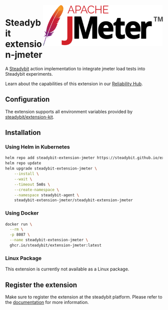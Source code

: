 <img src="./logo.png" height="130" align="right" alt="JMeter logo">

# Steadybit extension-jmeter

A [Steadybit](https://www.steadybit.com/) action implementation to integrate jmeter load tests into Steadybit experiments.

Learn about the capabilities of this extension in our [Reliability Hub](https://hub.steadybit.com/extension/com.steadybit.extension_jmeter).

## Configuration

The extension supports all environment variables provided by [steadybit/extension-kit](https://github.com/steadybit/extension-kit#environment-variables).

## Installation


### Using Helm in Kubernetes

```sh
helm repo add steadybit-extension-jmeter https://steadybit.github.io/extension-jmeter
helm repo update
helm upgrade steadybit-extension-jmeter \
    --install \
    --wait \
    --timeout 5m0s \
    --create-namespace \
    --namespace steadybit-agent \
    steadybit-extension-jmeter/steadybit-extension-jmeter
```

### Using Docker

```sh
docker run \
  --rm \
  -p 8087 \
  --name steadybit-extension-jmeter \
  ghcr.io/steadybit/extension-jmeter:latest
```

### Linux Package

This extension is currently not available as a Linux package.

## Register the extension

Make sure to register the extension at the steadybit platform. Please refer to
the [documentation](https://docs.steadybit.com/integrate-with-steadybit/extensions/extension-installation) for more information.
